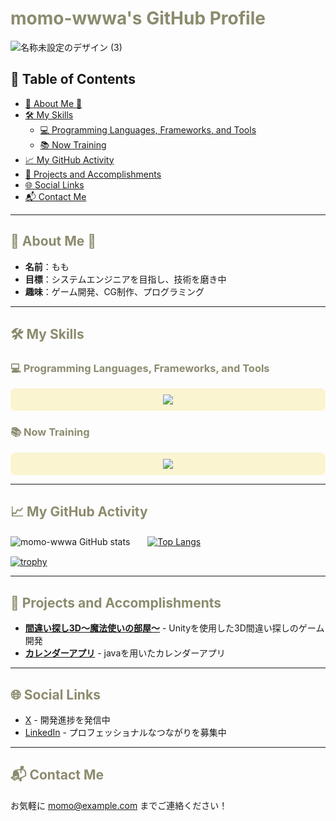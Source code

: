 # <span style="color:#8c8b6e">momo-wwwa's GitHub Profile</span>

![名称未設定のデザイン (3)](https://github.com/user-attachments/assets/eddfd5a2-c116-427f-956e-44a43fceb453)


## 📑 Table of Contents
- [🍑 About Me 🍑](#-about-me-)
- [🛠 My Skills](#-my-skills)
  - [💻 Programming Languages, Frameworks, and Tools](#-programming-languages-frameworks-and-tools)
  - [📚 Now Training](#-now-training)
- [📈 My GitHub Activity](#-my-github-activity)
- [🚀 Projects and Accomplishments](#-projects-and-accomplishments)
- [🌐 Social Links](#-social-links)
- [📬 Contact Me](#-contact-me)

---

## <span style="color:#8c8b6e">🍑 About Me 🍑</span>

- **名前**：もも
- **目標**：システムエンジニアを目指し、技術を磨き中
- **趣味**：ゲーム開発、CG制作、プログラミング

---

## <span style="color:#8c8b6e">🛠 My Skills</span>

### <span style="color:#8c8b6e">💻 Programming Languages, Frameworks, and Tools</span>
<div align="center" style="background-color:#fbf4d1; padding:10px; border-radius:8px;">
    <img src="https://skillicons.dev/icons?i=html,css,js,c,unity,python,java,typescript,firebase,react,github,vscode,discord,php" /> 
</div>

### <span style="color:#8c8b6e">📚 Now Training</span>
<div align="center" style="background-color:#fbf4d1; padding:10px; border-radius:8px;">
    <img src="https://skillicons.dev/icons?i=react,firebase,typescript,github" /> 
</div>

---

## <span style="color:#8c8b6e">📈 My GitHub Activity</span>

![momo-wwwa GitHub stats](https://github-readme-stats.vercel.app/api?username=momo-wwwa&show_icons=true&theme=vue-dark&bg_color=fbf4d1&title_color=8c8b6e&icon_color=fbb29c&text_color=8c8b6e)　　[![Top Langs](https://github-readme-stats.vercel.app/api/top-langs/?username=momo-wwwa&layout=compact&theme=vue-dark&bg_color=fbf4d1&title_color=8c8b6e&icon_color=fbb29c&text_color=8c8b6e)](https://github.com/anuraghazra/github-readme-stats)

[![trophy](https://github-profile-trophy.vercel.app/?username=momo-wwwa&theme=gruvbox&column=3&margin-w=15&margin-h=15&no-frame=true&no-bg=true&bg_color=fbf4d1&title_color=8c8b6e&icon_color=fbb29c&text_color=8c8b6e)](https://github.com/ryo-ma/github-profile-trophy)

---

## <span style="color:#8c8b6e">🚀 Projects and Accomplishments</span>

- **[間違い探し3D～魔法使いの部屋～](https://github.com/momo-wwwa/Sorcerer_Matigaisagashi)** - Unityを使用した3D間違い探しのゲーム開発
- **[カレンダーアプリ](https://github.com/momo-wwwa/Calendar)** - javaを用いたカレンダーアプリ

---

## <span style="color:#8c8b6e">🌐 Social Links</span>
- [X](https://x.com/momo_wwwa) - 開発進捗を発信中
- [LinkedIn](https://linkedin.com/in/username) - プロフェッショナルなつながりを募集中

---

## <span style="color:#8c8b6e">📬 Contact Me</span>
お気軽に [momo@example.com](mailto:momo@example.com) までご連絡ください！
